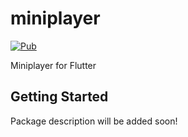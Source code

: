# miniplayer

[![Pub](https://img.shields.io/pub/v/miniplayer?color=2196F3)](https://pub.dev/packages/miniplayer)

Miniplayer for Flutter

## Getting Started

Package description will be added soon!
